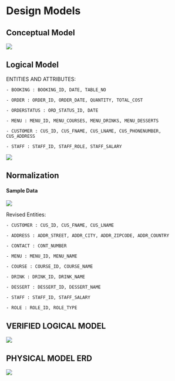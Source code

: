 # Design Models

## Conceptual Model
![](./Conceptual_Model_ERD.png)

## Logical Model

ENTITIES AND ATTRIBUTES:

    - BOOKING : BOOKING_ID, DATE, TABLE_NO

    - ORDER : ORDER_ID, ORDER_DATE, QUANTITY, TOTAL_COST

    - ORDERSTATUS : ORD_STATUS_ID, DATE

    - MENU : MENU_ID, MENU_COURSES, MENU_DRINKS, MENU_DESSERTS

    - CUSTOMER : CUS_ID, CUS_FNAME, CUS_LNAME, CUS_PHONENUMBER, CUS_ADDRESS

    - STAFF : STAFF_ID, STAFF_ROLE, STAFF_SALARY 

![](./Logical_Model_ERD.png)

## Normalization

#### Sample Data
![](./Sample_Table_Data.png)

Revised Entities:
 
    - CUSTOMER : CUS_ID, CUS_FNAME, CUS_LNAME
    
    - ADDRESS : ADDR_STREET, ADDR_CITY, ADDR_ZIPCODE, ADDR_COUNTRY

    - CONTACT : CONT_NUMBER

    - MENU : MENU_ID, MENU_NAME

    - COURSE : COURSE_ID, COURSE_NAME

    - DRINK : DRINK_ID, DRINK_NAME

    - DESSERT : DESSERT_ID, DESSERT_NAME

    - STAFF : STAFF_ID, STAFF_SALARY

    - ROLE : ROLE_ID, ROLE_TYPE

## VERIFIED LOGICAL MODEL
![](./Verified_Logical_ERD.png)

## PHYSICAL MODEL ERD
![](./Physical_Model.png)
